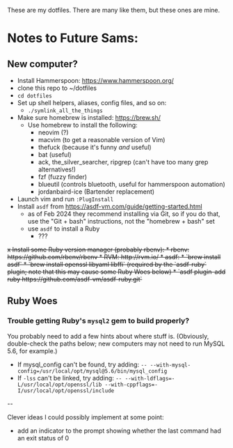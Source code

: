 These are my dotfiles.  There are many like them, but these ones are mine.

# Notes to Future Sams:

## New computer?

* Install Hammerspoon:  https://www.hammerspoon.org/
* clone this repo to ~/dotfiles
* `cd dotfiles`
* Set up shell helpers, aliases, config files, and so on:
  * `./symlink_all_the_things`
* Make sure homebrew is installed:  https://brew.sh/
  * Use homebrew to install the following:
    * neovim (?)
    * macvim (to get a reasonable version of Vim)
    * thefuck (because it's funny *and* useful)
    * bat (useful)
    * ack, the_silver_searcher, ripgrep (can't have too many grep alternatives!)
    * fzf (fuzzy finder)
    * blueutil (controls bluetooth, useful for hammerspoon automation)
    * jordanbaird-ice (Bartender replacement)
* Launch vim and run `:PlugInstall`
* Install `asdf` from https://asdf-vm.com/guide/getting-started.html
  * as of Feb 2024 they recommend installing via Git, so if you do that, use
    the "Git + bash" instructions, not the "homebrew + bash" set
  * use `asdf` to install a Ruby
    * ???

<s>
x Install some Ruby version manager (probably rbenv):
  * rbenv: https://github.com/rbenv/rbenv
  * RVM: http://rvm.io/
  * asdf:
    * `brew install asdf`
    * `brew install openssl libyaml libffi` (required by the `asdf-ruby` plugin; note that this may cause some Ruby Woes below)
    * `asdf plugin-add ruby https://github.com/asdf-vm/asdf-ruby.git`
</s>

## Ruby Woes

### Trouble getting Ruby's `mysql2` gem to build properly?

You probably need to add a few hints about where stuff is.  (Obviously,
double-check the paths below; new computers may not need to run MySQL 5.6, for
example.)

* If mysql_config can't be found, try adding:
  `-- --with-mysql-config=/usr/local/opt/mysql@5.6/bin/mysql_config`
* If `-lss` can't be linked, try adding:
  `-- --with-ldflags=-L/usr/local/opt/openssl/lib --with-cppflags=-I/usr/local/opt/openssl/include`

--

Clever ideas I could possibly implement at some point:

- add an indicator to the prompt showing whether the last command had an
  exit status of 0


